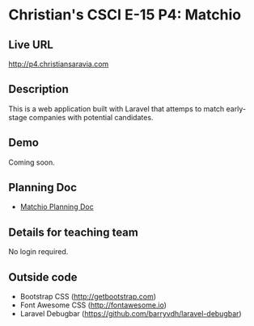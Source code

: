 # Christian's CSCI E-15 P4: Matchio

## Live URL
<http://p4.christiansaravia.com>

## Description
This is a web application built with Laravel that attemps to match early-stage companies with potential candidates.

## Demo
Coming soon.

## Planning Doc
* [Matchio Planning Doc](https://docs.google.com/document/d/19geUfWcFtY9COq0nMv0zk9R6CYypv5IxqBFipUCtXlU/edit?usp=sharing)

## Details for teaching team
No login required.

## Outside code
* Bootstrap CSS (http://getbootstrap.com)
* Font Awesome CSS (http://fontawesome.io)
* Laravel Debugbar (https://github.com/barryvdh/laravel-debugbar)
